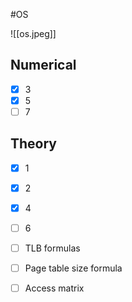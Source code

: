 #OS


![[os.jpeg]]


## Numerical 
- [x] 3
- [x] 5
- [ ] 7 

## Theory
- [x] 1
- [x] 2
- [x] 4
- [ ] 6 

- [ ] TLB formulas
- [ ] Page table size formula 
- [ ] Access matrix